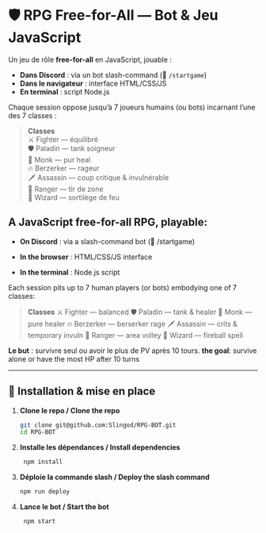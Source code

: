 # 🛡️ RPG Free-for-All — Bot & Jeu JavaScript

Un jeu de rôle **free-for-all** en JavaScript, jouable :

- **Dans Discord** : via un bot slash-command (🔹 `/startgame`)
- **Dans le navigateur** : interface HTML/CSS/JS
- **En terminal** : script Node.js

Chaque session oppose jusqu’à 7 joueurs humains (ou bots) incarnant l’une des 7 classes :

> **Classes**  
> ⚔️ Fighter — équilibré  
> 🛡️ Paladin — tank soigneur  
> 🙏 Monk — pur heal  
> 🔥 Berzerker — rageur  
> 🗡️ Assassin — coup critique & invulnérable  
> 🏹 Ranger — tir de zone  
> 🧙 Wizard — sortilège de feu

## A JavaScript free-for-all RPG, playable:

- **On Discord** : via a slash-command bot (🔹 /startgame)

- **In the browser** : HTML/CSS/JS interface

- **In the terminal** : Node.js script

Each session pits up to 7 human players (or bots) embodying one of 7 classes:

> **Classes**
> ⚔️ Fighter — balanced
> 🛡️ Paladin — tank & healer
> 🙏 Monk — pure healer
> 🔥 Berzerker — berserker rage
> 🗡️ Assassin — crits & temporary invuln
> 🏹 Ranger — area volley
> 🧙 Wizard — fireball spell

**Le but** : survivre seul ou avoir le plus de PV après 10 tours.
**the goal**: survive alone or have the most HP after 10 turns

---

## 🚀 Installation & mise en place

1. **Clone le repo / Clone the repo**

   ```bash
   git clone git@github.com:Slingod/RPG-BOT.git
   cd RPG-BOT
   ```

2. **Installe les dépendances / Install dependencies**

   ```bash
    npm install
   ```

3. **Déploie la commande slash / Deploy the slash command**

   ```bash
   npm run deploy
   ```

4. **Lance le bot / Start the bot**

   ```bash
    npm start
   ```
